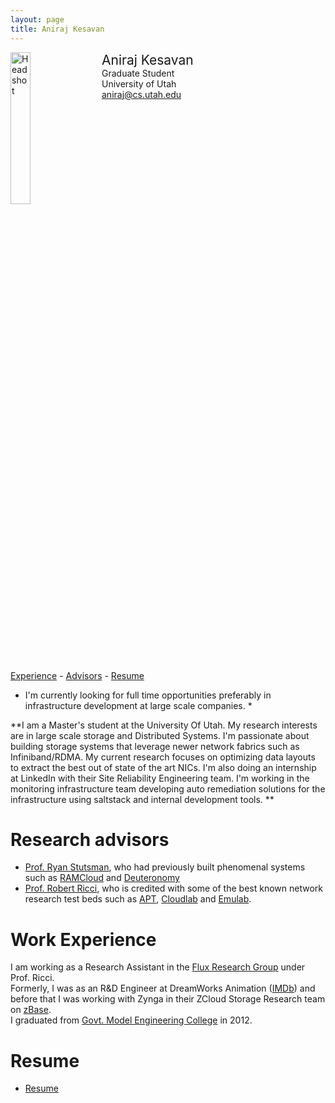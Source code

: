 ```yaml
---
layout: page
title: Aniraj Kesavan
---
```


<div style="width: 100%; display: inline-block;">
<img src="{{ site.baseurl }}/public/aniraj-kesavan.jpeg" alt="Headshot" width="25%" style="float: left;"/>
<div style="float: left; padding-left: 20px;">
<span style="font-size: 150%;">Aniraj Kesavan</span><br>
Graduate Student<br>
University of Utah<br>
<a href="mailto:aniraj@cs.utah.edu">aniraj@cs.utah.edu</a>
</div>
</div>

<p></p>

[Experience](#workex) -
[Advisors](#advisors) - 
[Resume](#cv)

* I'm currently looking for full time opportunities preferably in infrastructure development at large scale companies. *

**I am a Master's student at the University Of Utah. My research interests are in large scale storage and Distributed Systems.
I'm passionate about building storage systems that leverage newer network fabrics such as Infiniband/RDMA. My current research focuses on optimizing data layouts to extract the best out of state of the art NICs.
I'm also doing an internship at LinkedIn with their Site Reliability Engineering team. I'm working in the monitoring infrastructure team developing auto remediation solutions for the infrastructure using saltstack and internal development tools. **


# <a name="advisors"></a> Research advisors
- [Prof. Ryan Stutsman](http://rstutsman.github.io/), who had previously built phenomenal systems
such as [RAMCloud](http://ramcloud.stanford.edu/) and [Deuteronomy](https://www.microsoft.com/en-us/research/publication/high-performance-transactions-in-deuteronomy/)
- [Prof. Robert Ricci](http://www.flux.utah.edu/users/ricci/), who is credited with some of the best known network research test beds such as [APT](https://www.aptlab.net/), [Cloudlab](https://www.cloudlab.us) and [Emulab](http://emulab.net/).

# <a name="workex"></a> Work Experience
I am working as a Research Assistant in the [Flux Research Group](https://www.flux.utah.edu/) under Prof. Ricci.<br>
Formerly, I was as an R&D Engineer at DreamWorks Animation ([IMDb](http://www.imdb.com/name/nm6593212/))
and before that I was working with Zynga in their ZCloud Storage Research team on [zBase](https://zynga.com/blogs/engineering/zbase-high-performance-elastic-distributed-key-value-store-2).<br>
I graduated from [Govt. Model Engineering College](http://www.mec.ac.in/) in 2012.

# <a name="cv"></a> Resume

- [Resume](./public/cv-kesavan.pdf)
